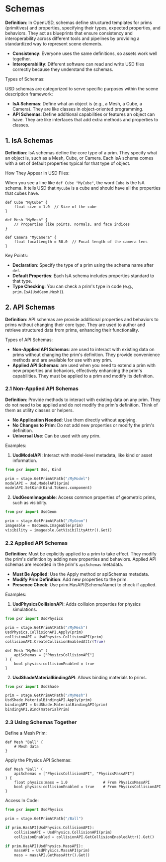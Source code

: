 # Schemas

**Definition**: In OpenUSD, schemas define structured templates for prims (primitives) and properties, specifying their types, expected properties, and behaviors. They act as blueprints that ensure consistency and interoperability across different tools and pipelines by providing a standardized way to represent scene elements.

- **Consistency**: Everyone uses the same definitions, so assets work well together.
- **Interoperability**: Different software can read and write USD files correctly because they understand the schemas.

Types of Schemas:

USD schemas are categorized to serve specific purposes within the scene description framework:

- **IsA Schemas**: Define what an object is (e.g., a Mesh, a Cube, a Camera). They are like classes in object-oriented programming.
- **API Schemas**: Define additional capabilities or features an object can have. They are like interfaces that add extra methods and properties to classes.

## 1. IsA Schemas

**Definition**: IsA schemas define the core type of a prim. They specify what an object is, such as a Mesh, Cube, or Camera. Each IsA schema comes with a set of default properties typical for that type of object.

How They Appear in USD Files:

When you see a line like `def Cube "MyCube"`, the word `Cube` is the IsA schema. It tells USD that `MyCube` is a cube and should have all the properties that cubes have.

```
def Cube "MyCube" {
    float size = 1.0  // Size of the cube
}

def Mesh "MyMesh" {
    // Properties like points, normals, and face indices
}

def Camera "MyCamera" {
    float focalLength = 50.0  // Focal length of the camera lens
}
```
Key Points:

- **Declaration**: Specify the type of a prim using the schema name after `def`.
- **Default Properties**: Each IsA schema includes properties standard to that type.
- **Type Checking**: You can check a prim's type in code (e.g., `prim.IsA(UsdGeom.Mesh)`).

## 2. API Schemas

**Definition**: API schemas are provide additional properties and behaviors to prims without changing their core type. They are used to author and retrieve structured data from prims, enhancing their functionality.

Types of API Schemas:

- **Non-Applied API Schemas**: are used to interact with existing data on prims without changing the prim's definition. They provide convenience methods and are available for use with any prim.
- **Applied API Schemas**: are used when you need to extend a prim with new properties and behaviors, effectively enhancing the prim's capabilities. They must be applied to a prim and modify its definition.


### 2.1 Non-Applied API Schemas

**Definition**: Provide methods to interact with existing data on any prim. They do not need to be applied and do not modify the prim's definition. Think of them as utility classes or helpers.

- **No Application Needed**: Use them directly without applying.
- **No Changes to Prim**: Do not add new properties or modify the prim's definition.
- **Universal Use**: Can be used with any prim.

Examples:

1. **UsdModelAPI**: Interact with model-level metadata, like kind or asset information.

```python
from pxr import Usd, Kind

prim = stage.GetPrimAtPath("/MyModel")
modelAPI = Usd.ModelAPI(prim)
modelAPI.SetKind(Kind.Tokens.component)
```

2. **UsdGeomImageable**: Access common properties of geometric prims, such as visibility.

```python
from pxr import UsdGeom

prim = stage.GetPrimAtPath("/MyGeom")
imageable = UsdGeom.Imageable(prim)
visibility = imageable.GetVisibilityAttr().Get()
```

### 2.2 Applied API Schemas

**Definition**: Must be explicitly applied to a prim to take effect. They modify the prim's definition by adding new properties and behaviors. Applied API schemas are recorded in the prim's `apiSchemas` metadata.

- **Must Be Applied**: Use the Apply method or apiSchemas metadata.
- **Modify Prim Definition**: Add new properties to the prim.
- **Presence Check**: Use prim.HasAPI(SchemaName) to check if applied.

Examples:

1. **UsdPhysicsCollisionAPI**: Adds collision properties for physics simulations.

```python
from pxr import UsdPhysics

prim = stage.GetPrimAtPath("/MyMesh")
UsdPhysics.CollisionAPI.Apply(prim)
collisionAPI = UsdPhysics.CollisionAPI(prim)
collisionAPI.CreateCollisionEnabledAttr(True)
```

```
def Mesh "MyMesh" (
    apiSchemas = ["PhysicsCollisionAPI"]
) {
    bool physics:collisionEnabled = true
}
```

2. **UsdShadeMaterialBindingAPI**: Allows binding materials to prims.

```python
from pxr import UsdShade

prim = stage.GetPrimAtPath("/MyMesh")
UsdShade.MaterialBindingAPI.Apply(prim)
bindingAPI = UsdShade.MaterialBindingAPI(prim)
bindingAPI.Bind(materialPrim)
```

### 2.3 Using Schemas Together

Define a Mesh Prim:

```
def Mesh "Ball" {
    # Mesh data
}
```

Apply the Physics API Schemas:

```
def Mesh "Ball" (
    apiSchemas = ["PhysicsCollisionAPI", "PhysicsMassAPI"]
) {
    float physics:mass = 1.0                # From PhysicsMassAPI
    bool physics:collisionEnabled = true    # From PhysicsCollisionAPI
}
```

Access In Code:

```python
from pxr import UsdPhysics

prim = stage.GetPrimAtPath("/Ball")

if prim.HasAPI(UsdPhysics.CollisionAPI):
    collisionAPI = UsdPhysics.CollisionAPI(prim)
    collisionEnabled = collisionAPI.GetCollisionEnabledAttr().Get()

if prim.HasAPI(UsdPhysics.MassAPI):
    massAPI = UsdPhysics.MassAPI(prim)
    mass = massAPI.GetMassAttr().Get()
```